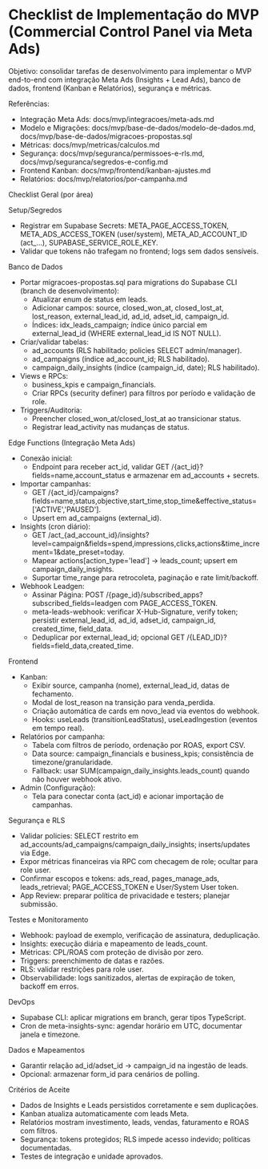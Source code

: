 # Checklist de Implementação do MVP (Commercial Control Panel via Meta Ads)

Objetivo: consolidar tarefas de desenvolvimento para implementar o MVP end-to-end com integração Meta Ads (Insights + Lead Ads), banco de dados, frontend (Kanban e Relatórios), segurança e métricas.

Referências:
- Integração Meta Ads: docs/mvp/integracoes/meta-ads.md
- Modelo e Migrações: docs/mvp/base-de-dados/modelo-de-dados.md, docs/mvp/base-de-dados/migracoes-propostas.sql
- Métricas: docs/mvp/metricas/calculos.md
- Segurança: docs/mvp/seguranca/permissoes-e-rls.md, docs/mvp/seguranca/segredos-e-config.md
- Frontend Kanban: docs/mvp/frontend/kanban-ajustes.md
- Relatórios: docs/mvp/relatorios/por-campanha.md

Checklist Geral (por área)

Setup/Segredos
- Registrar em Supabase Secrets: META_PAGE_ACCESS_TOKEN, META_ADS_ACCESS_TOKEN (user/system), META_AD_ACCOUNT_ID (act_...), SUPABASE_SERVICE_ROLE_KEY.
- Validar que tokens não trafegam no frontend; logs sem dados sensíveis.

Banco de Dados
- Portar migracoes-propostas.sql para migrations do Supabase CLI (branch de desenvolvimento):
  - Atualizar enum de status em leads.
  - Adicionar campos: source, closed_won_at, closed_lost_at, lost_reason, external_lead_id, ad_id, adset_id, campaign_id.
  - Índices: idx_leads_campaign; índice único parcial em external_lead_id (WHERE external_lead_id IS NOT NULL).
- Criar/validar tabelas:
  - ad_accounts (RLS habilitado; policies SELECT admin/manager).
  - ad_campaigns (índice ad_account_id; RLS habilitado).
  - campaign_daily_insights (índice (campaign_id, date); RLS habilitado).
- Views e RPCs:
  - business_kpis e campaign_financials.
  - Criar RPCs (security definer) para filtros por período e validação de role.
- Triggers/Auditoria:
  - Preencher closed_won_at/closed_lost_at ao transicionar status.
  - Registrar lead_activity nas mudanças de status.

Edge Functions (Integração Meta Ads)
- Conexão inicial:
  - Endpoint para receber act_id, validar GET /{act_id}?fields=name,account_status e armazenar em ad_accounts + secrets.
- Importar campanhas:
  - GET /{act_id}/campaigns?fields=name,status,objective,start_time,stop_time&effective_status=['ACTIVE','PAUSED'].
  - Upsert em ad_campaigns (external_id).
- Insights (cron diário):
  - GET /act_{ad_account_id}/insights?level=campaign&fields=spend,impressions,clicks,actions&time_increment=1&date_preset=today.
  - Mapear actions[action_type='lead'] → leads_count; upsert em campaign_daily_insights.
  - Suportar time_range para retrocoleta, paginação e rate limit/backoff.
- Webhook Leadgen:
  - Assinar Página: POST /{page_id}/subscribed_apps?subscribed_fields=leadgen com PAGE_ACCESS_TOKEN.
  - meta-leads-webhook: verificar X-Hub-Signature, verify token; persistir external_lead_id, ad_id, adset_id, campaign_id, created_time, field_data.
  - Deduplicar por external_lead_id; opcional GET /{LEAD_ID}?fields=field_data,created_time.

Frontend
- Kanban:
  - Exibir source, campanha (nome), external_lead_id, datas de fechamento.
  - Modal de lost_reason na transição para venda_perdida.
  - Criação automática de cards em novo_lead via eventos do webhook.
  - Hooks: useLeads (transitionLeadStatus), useLeadIngestion (eventos em tempo real).
- Relatórios por campanha:
  - Tabela com filtros de período, ordenação por ROAS, export CSV.
  - Data source: campaign_financials e business_kpis; consistência de timezone/granularidade.
  - Fallback: usar SUM(campaign_daily_insights.leads_count) quando não houver webhook ativo.
- Admin (Configuração):
  - Tela para conectar conta (act_id) e acionar importação de campanhas.

Segurança e RLS
- Validar policies: SELECT restrito em ad_accounts/ad_campaigns/campaign_daily_insights; inserts/updates via Edge.
- Expor métricas financeiras via RPC com checagem de role; ocultar para role user.
- Confirmar escopos e tokens: ads_read, pages_manage_ads, leads_retrieval; PAGE_ACCESS_TOKEN e User/System User token.
- App Review: preparar política de privacidade e testers; planejar submissão.

Testes e Monitoramento
- Webhook: payload de exemplo, verificação de assinatura, deduplicação.
- Insights: execução diária e mapeamento de leads_count.
- Métricas: CPL/ROAS com proteção de divisão por zero.
- Triggers: preenchimento de datas e razões.
- RLS: validar restrições para role user.
- Observabilidade: logs sanitizados, alertas de expiração de token, backoff em erros.

DevOps
- Supabase CLI: aplicar migrations em branch, gerar tipos TypeScript.
- Cron de meta-insights-sync: agendar horário em UTC, documentar janela e timezone.

Dados e Mapeamentos
- Garantir relação ad_id/adset_id → campaign_id na ingestão de leads.
- Opcional: armazenar form_id para cenários de polling.

Critérios de Aceite
- Dados de Insights e Leads persistidos corretamente e sem duplicações.
- Kanban atualiza automaticamente com leads Meta.
- Relatórios mostram investimento, leads, vendas, faturamento e ROAS com filtros.
- Segurança: tokens protegidos; RLS impede acesso indevido; políticas documentadas.
- Testes de integração e unidade aprovados.